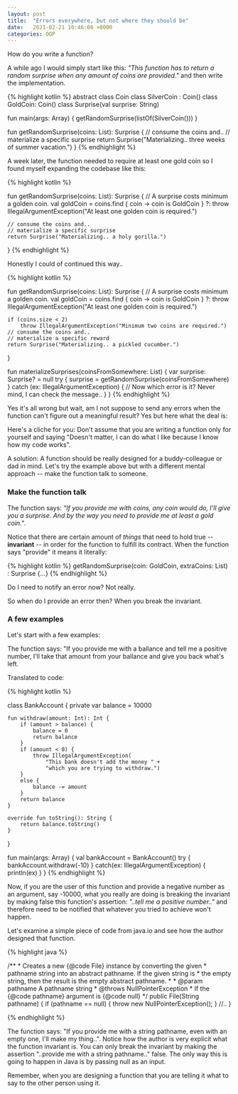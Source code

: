 ```yaml
---
layout: post
title:  "Errors everywhere, but not where they should be"
date:   2021-02-21 10:46:08 +0000
categories: OOP
---
```


How do you write a function?

A while ago I would simply start like this: <i>"This function has to return a random surprise when any amount of coins are provided."</i> and then write the implementation.

{% highlight kotlin %}
abstract class Coin
class SilverCoin : Coin()
class GoldCoin: Coin()
class Surprise(val surprise: String)

fun main(args: Array<String>) {
    getRandomSurprise(listOf(SilverCoin()))
} 

fun getRandomSurprise(coins: List<Coin>): Surprise {
    // consume the coins and..
    // materialize a specific surprise
    return Surprise("Materializing.. three weeks of summer vacation.")
}
{% endhighlight %}

A week later, the function needed to require at least one gold coin so I found myself expanding the codebase like this: 

{% highlight kotlin %}

fun getRandomSurprise(coins: List<Coin>): Surprise {
    // A surprise costs minimum a golden coin.
    val goldCoin = coins.find { coin -> coin is GoldCoin }
        ?: throw IllegalArgumentException("At least one golden coin is required.")

    // consume the coins and..
    // materialize a specific surprise
    return Surprise("Materializing.. a holy gorilla.")
}
{% endhighlight %}

Honestly I could of continued this way..

{% highlight kotlin %}

fun getRandomSurprise(coins: List<Coin>): Surprise {
    // A surprise costs minimum a golden coin.
    val goldCoin = coins.find { coin -> coin is GoldCoin }
        ?: throw IllegalArgumentException("At least one golden coin is required.")

    if (coins.size < 2)
        throw IllegalArgumentException("Minimum two coins are required.")
    // consume the coins and..
    // materialize a specific reward
    return Surprise("Materializing.. a pickled cucumber.")
}

fun materializeSurprises(coinsFromSomewhere: List<Coin>) {
    var surprise: Surprise? = null
    try {
        surprise = getRandomSurprise(coinsFromSomewhere)
    }
    catch (ex: IllegalArgumentException) {
        // Now which error is it? Never mind, I can check the message..
    }
}
{% endhighlight %}

Yes it's all wrong but wait, am I not suppose to send any errors when the function can't figure out a meaningful result? Yes but here what the deal is:

Here's a cliche for you: Don't assume that you are writing a function only for yourself and saying "Doesn't matter, I can do what I like because I know how my code works". 

A solution: A function should be really designed for a buddy-colleague or dad in mind. Let's try the example above but with a different mental approach -- make the function talk to someone.

### Make the function talk

The function says: <i>"If you provide me with coins, any coin would do, I'll give you a surprise. And by the way you need to provide me at least a gold coin."</i>. 

Notice that there are certain amount of <i>things</i> that need to hold true -- <b>invariant</b> -- in order for the function to fulfill its contract. When the function says "provide" it means it literally:

{% highlight kotlin %}
getRandomSurprise(coin: GoldCoin, extraCoins: List<Coin>)
    : Surprise {...}
{% endhighlight %}

Do I need to notify an error now? Not really. 

So when do I provide an error then? When you break the invariant.

### A few examples

Let's start with a few examples:

The function says: "If you provide me with a ballance and tell me a positive number, I'll take that amount from your ballance and give you back what's left.

Translated to code:

{% highlight kotlin %}

class BankAccount {
    private var balance = 10000

    fun withdraw(amount: Int): Int {
        if (amount > balance) {
            balance = 0
            return balance
        }
        if (amount < 0) {
            throw IllegalArgumentException(
                "This bank doesn't add the money " + 
                "which you are trying to withdraw.")
        }
        else {
            balance -= amount
        }
        return balance
    }

    override fun toString(): String {
        return balance.toString()
    }
}

fun main(args: Array<String>) {
    val bankAccount = BankAccount()
    try {
        bankAccount.withdraw(-10)
    }
    catch(ex: IllegalArgumentException) {
        println(ex)
    }
}
{% endhighlight %}

Now, if you are the user of this function and provide a negative number as an argument, say -10000, what you really are doing is breaking the invariant by making false this function's assertion: <i>"..tell me a positive number.."</i> and therefore need to be notified that whatever you tried to achieve won't happen.

Let's examine a simple piece of code from java.io and see how the author designed that function.

{% highlight java %}

/**
    * Creates a new {@code File} instance by converting the given
    * pathname string into an abstract pathname.  If the given string is
    * the empty string, then the result is the empty abstract pathname.
    *
    * @param   pathname  A pathname string
    * @throws  NullPointerException
    *          If the {@code pathname} argument is {@code null}
    */
public File(String pathname) {
        if (pathname == null) {
            throw new NullPointerException();
        }
        //..
 }

 {% endhighlight %}

The function says: "If you provide me with a string pathname, even with an empty one, I'll make my thing..". Notice how the author is very explicit what the function invariant is. You can only break the invariant by making the assertion "..provide me with a string pathname.." false. The only way this is going to happen in Java is by passing null as an input.

Remember, when you are designing a function that you are telling it what to say to the other person using it.